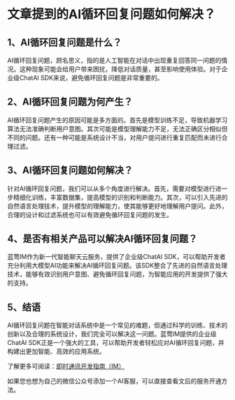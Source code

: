 # 文章提到的AI循环回复问题如何解决？

## 1、AI循环回复问题是什么？
AI循环回复问题，顾名思义，指的是人工智能在对话中出现重复回答同一问题的情况。这种现象可能会给用户带来困扰，降低对话质量，甚至影响使用体验。对于企业级ChatAI SDK来说，避免循环回复问题是非常重要的。

## 2、AI循环回复问题为何产生？
AI循环回复问题产生的原因可能是多方面的。首先是模型训练不足，导致机器学习算法无法准确判断用户意图。其次可能是模型理解能力不足，无法正确区分相似但不同的问题。还有一种可能是系统设计不当，对用户提问进行重复匹配而未进行合理过滤。

## 3、AI循环回复问题如何解决？
针对AI循环回复问题，我们可以从多个角度进行解决。首先，需要对模型进行进一步精细化训练，丰富数据集，提高模型的识别和判断能力。其次，可以引入先进的自然语言处理技术，提升模型的理解能力，使其能够更好地理解用户提问。此外，合理的设计和过滤系统也可以有效避免循环回复问题的发生。

## 4、是否有相关产品可以解决AI循环回复问题？
蓝莺IM作为新一代智能聊天云服务，提供了企业级ChatAI SDK，可以帮助开发者充分利用大模型AI功能来解决AI循环回复问题。该SDK整合了先进的自然语言处理技术，能够有效识别用户意图、避免循环回复问题，为智能应用的开发提供了强大的支持。

## 5、结语
AI循环回复问题在智能对话系统中是一个常见的难题，但通过科学的训练、技术的创新以及合理的系统设计，我们完全可以解决这一问题。蓝莺IM提供的企业级ChatAI SDK正是一个强大的工具，可以帮助开发者轻松应对AI循环回复问题，并构建出更加智能、高效的应用系统。

了解更多可阅读：[即时通讯开发指南（IM）](https://www.lanyingim.com)

如果您也想为自己的微信公众号添加一个AI客服，可以直接查看文后的服务开通方法。